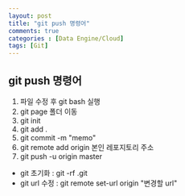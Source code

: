 ```yaml
---
layout: post
title: "git push 명령어"
comments: true
categories : [Data Engine/Cloud]
tags: [Git]
---
```


## git push 명령어

1. 파일 수정 후 git bash 실행
2. git page 폴더 이동
3. git init
4. git add .
5. git commit -m "memo"
6. git remote add origin 본인 레포지토리 주소
7. git push -u origin master

* git 초기화 : git -rf .git
* git url 수정 : git remote set-url origin "변경할 url"
